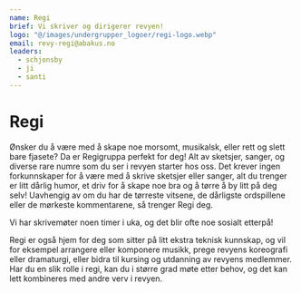 ```yaml
---
name: Regi
brief: Vi skriver og dirigerer revyen!
logo: "@/images/undergrupper_logoer/regi-logo.webp"
email: revy-regi@abakus.no
leaders:
  - schjonsby
  - ji
  - santi
---
```


# Regi

Ønsker du å være med å skape noe morsomt, musikalsk, eller rett og slett bare fjasete? Da er Regigruppa perfekt for deg! Alt av sketsjer, sanger, og diverse rare numre som du ser i revyen starter hos oss. Det krever ingen forkunnskaper for å være med å skrive sketsjer eller sanger, alt du trenger er litt dårlig humor, et driv for å skape noe bra og å tørre å by litt på deg selv! Uavhengig av om du har de tørreste vitsene, de dårligste ordspillene eller de mørkeste kommentarene, så trenger Regi deg. 

Vi har skrivemøter noen timer i uka, og det blir ofte noe sosialt etterpå!

Regi er også hjem for deg som sitter på litt ekstra teknisk kunnskap, og vil for eksempel arrangere eller komponere musikk, prege revyens koreografi eller dramaturgi, eller bidra til kursing og utdanning av revyens medlemmer. Har du en slik rolle i regi, kan du i større grad møte etter behov, og det kan lett kombineres med andre verv i revyen.
